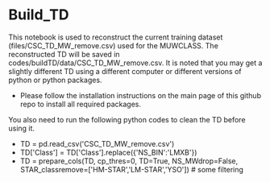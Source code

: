# Build_TD

This notebook is used to reconstruct the current training dataset (files/CSC_TD_MW_remove.csv) used for the MUWCLASS. The reconstructed TD will be saved in codes/buildTD/data/CSC_TD_MW_remove.csv. It is noted that you may get a slightly different TD using a different computer or different versions of python or python packages. 

* Please follow the installation instructions on the main page of this github repo to install all required packages. 

You also need to run the following python codes to clean the TD before using it.
* TD = pd.read_csv('CSC_TD_MW_remove.csv')
* TD['Class'] = TD['Class'].replace({'NS_BIN':'LMXB'})
* TD = prepare_cols(TD, cp_thres=0, TD=True, NS_MWdrop=False, STAR_classremove=['HM-STAR','LM-STAR','YSO']) # some filtering 

